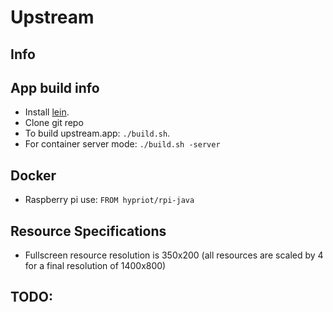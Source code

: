 # Upstream

## Info

## App build info
- Install [lein](https://leiningen.org/#install).
- Clone git repo
- To build upstream.app: ``` ./build.sh ```.
- For container server mode: ``` ./build.sh -server ```

## Docker
- Raspberry pi use: ``` FROM hypriot/rpi-java ```

## Resource Specifications
- Fullscreen resource resolution is 350x200 (all resources are scaled by 4 for a final resolution of 1400x800)


## TODO:
